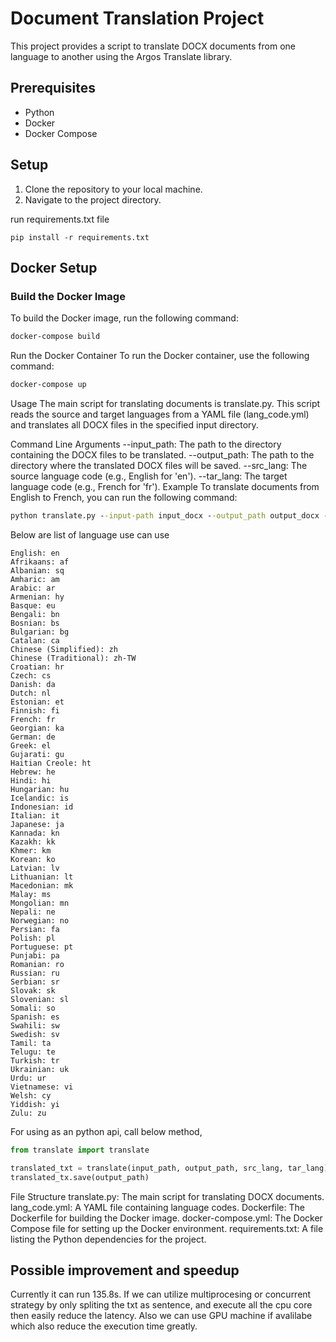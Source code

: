 # Document Translation Project

This project provides a script to translate DOCX documents from one language to another using the Argos Translate library.

## Prerequisites
- Python
- Docker
- Docker Compose

## Setup

1. Clone the repository to your local machine.
2. Navigate to the project directory.

run requirements.txt file
```
pip install -r requirements.txt
```

## Docker Setup

### Build the Docker Image

To build the Docker image, run the following command:

```sh
docker-compose build
```
Run the Docker Container
To run the Docker container, use the following command:

```sh
docker-compose up
```

Usage
The main script for translating documents is translate.py. This script reads the source and target languages from a YAML file (lang_code.yml) and translates all DOCX files in the specified input directory.

Command Line Arguments
--input_path: The path to the directory containing the DOCX files to be translated.
--output_path: The path to the directory where the translated DOCX files will be saved.
--src_lang: The source language code (e.g., English for 'en').
--tar_lang: The target language code (e.g., French for 'fr').
Example
To translate documents from English to French, you can run the following command:
```cmd
python translate.py --input-path input_docx --output_path output_docx --src-lang 'English' --tar-lang 'Bengali'
```
Below are list of language use can use
```
English: en
Afrikaans: af
Albanian: sq
Amharic: am
Arabic: ar
Armenian: hy
Basque: eu
Bengali: bn
Bosnian: bs
Bulgarian: bg
Catalan: ca
Chinese (Simplified): zh
Chinese (Traditional): zh-TW
Croatian: hr
Czech: cs
Danish: da
Dutch: nl
Estonian: et
Finnish: fi
French: fr
Georgian: ka
German: de
Greek: el
Gujarati: gu
Haitian Creole: ht
Hebrew: he
Hindi: hi
Hungarian: hu
Icelandic: is
Indonesian: id
Italian: it
Japanese: ja
Kannada: kn
Kazakh: kk
Khmer: km
Korean: ko
Latvian: lv
Lithuanian: lt
Macedonian: mk
Malay: ms
Mongolian: mn
Nepali: ne
Norwegian: no
Persian: fa
Polish: pl
Portuguese: pt
Punjabi: pa
Romanian: ro
Russian: ru
Serbian: sr
Slovak: sk
Slovenian: sl
Somali: so
Spanish: es
Swahili: sw
Swedish: sv
Tamil: ta
Telugu: te
Turkish: tr
Ukrainian: uk
Urdu: ur
Vietnamese: vi
Welsh: cy
Yiddish: yi
Zulu: zu
```

For using as an python api, call below method,
```python
from translate import translate

translated_txt = translate(input_path, output_path, src_lang, tar_lang)
translated_tx.save(output_path)
```

File Structure
translate.py: The main script for translating DOCX documents.
lang_code.yml: A YAML file containing language codes.
Dockerfile: The Dockerfile for building the Docker image.
docker-compose.yml: The Docker Compose file for setting up the Docker environment.
requirements.txt: A file listing the Python dependencies for the project.

## Possible improvement and speedup

Currently it can run 135.8s. If we can utilize multiprocesing or concurrent strategy by only spliting the txt as sentence, and execute all the cpu core then easily reduce the latency. Also we can use GPU machine if avalilabe which also reduce the execution time greatly.


